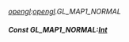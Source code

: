 _[opengl](../../modules/opengl/opengl-module.md):[opengl](../../modules/opengl/opengl-module.md).GL\_MAP1\_NORMAL_
##### Const GL\_MAP1\_NORMAL:[Int](../../modules/wonkey/wonkey-types-int.md)
